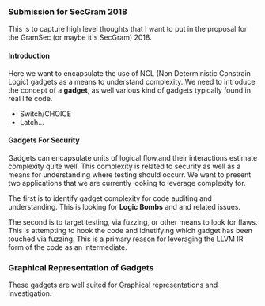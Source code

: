### Submission for SecGram 2018

This is to capture high level thoughts that I want to put in the proposal for the GramSec (or maybe it's SecGram) 2018.

#### Introduction

Here we want to encapsulate the use of NCL (Non Deterministic Constrain Logic) gadgets as a means to understand
complexity.  We need to introduce the concept of a __gadget__, as well various kind of gadgets typically found in
real life code.

* Switch/CHOICE
* Latch...

#### Gadgets For Security

Gadgets can encapsulate units of logical flow,and their interactions estimate complexity quite well.  This complexity
is related to security as well as a means for understanding where testing should occurr.  We want to present two
applications that we are currently looking to leverage complexity for.

The first is to identify gadget complexity for code auditing and understanding.  This is looking for __Logic Bombs__ and
and related issues.

The second is to target testing, via fuzzing, or other means to look for flaws.  This is attempting to hook the code
and idnetifying which gadget has been touched via fuzzing.  This is a primary reason for leveraging the LLVM IR form
of the code as an intermediate.

### Graphical Representation of Gadgets

These gadgets are well suited for Graphical representations and investigation.  